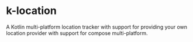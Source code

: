 # k-location

A Kotlin multi-platform location tracker with support for providing your own location provider
with support for compose multi-platform.
